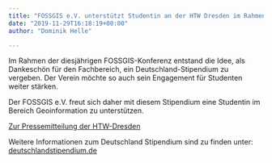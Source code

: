```yaml
---
title: "FOSSGIS e.V. unterstützt Studentin an der HTW Dresden im Rahmen des Deutschlandstipendiums"
date: "2019-11-29T16:18:19+00:00"
author: "Dominik Helle"

---
```

<p>Im Rahmen der diesjährigen FOSSGIS-Konferenz entstand die Idee, als Dankeschön für den Fachbereich, ein Deutschland-Stipendium zu vergeben. Der Verein möchte so auch sein Engagement für Studenten weiter stärken.</p>

<p>Der FOSSGIS e.V. freut sich daher mit diesem Stipendium eine Studentin im Bereich Geoinformation zu unterstützen.</p>

<p><a href="https://www.htw-dresden.de/hochschule/fakultaeten/geoinformation/newsdetails?tx_news_pi1%5Baction%5D=detail&tx_news_pi1%5Bcontroller%5D=News&tx_news_pi1%5Bnews%5D=330&cHash=a1b0aeda1802aeb37c2b0c784c5378b2">Zur Pressemitteilung der HTW-Dresden</a></p>

<p>Weitere Informationen zum Deutschland Stipendium sind zu finden unter: <a href="https://www.deutschlandstipendium.de/">deutschlandstipendium.de</a></p>